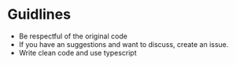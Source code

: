 # Guidlines
- Be respectful of the original code
- If you have an suggestions and want to discuss, create an issue.
- Write clean code and use typescript
